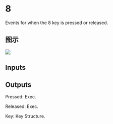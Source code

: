 # 8

Events for when the 8 key is pressed or released.

## 图示

![]($-20221218-19250600.png)

## Inputs

## Outputs

Pressed: Exec.

Released: Exec.

Key: Key Structure.

